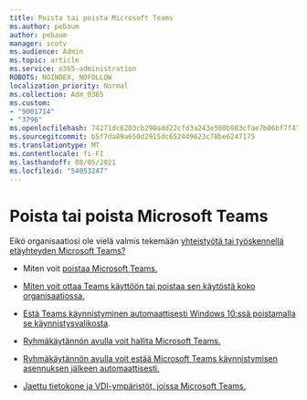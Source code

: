 ```yaml
---
title: Poista tai poista Microsoft Teams
ms.author: pebaum
author: pebaum
manager: scotv
ms.audience: Admin
ms.topic: article
ms.service: o365-administration
ROBOTS: NOINDEX, NOFOLLOW
localization_priority: Normal
ms.collection: Adm_O365
ms.custom:
- "9001714"
- "3796"
ms.openlocfilehash: 74271dc6203cb290add22cfd3a243e500b983cfae7b06bf7f47e892b868ff4e7
ms.sourcegitcommit: b5f7da89a650d2915dc652449623c78be6247175
ms.translationtype: MT
ms.contentlocale: fi-FI
ms.lasthandoff: 08/05/2021
ms.locfileid: "54053247"
---
```

# <a name="remove-or-turn-off-microsoft-teams"></a>Poista tai poista Microsoft Teams

Eikö organisaatiosi ole vielä valmis tekemään [yhteistyötä tai työskennellä etäyhteyden Microsoft Teams?](https://products.office.com/microsoft-teams/group-chat-software?&OCID=AID2000955_SEM_WiLWtgAAAKcGoHNG:20200305184100:s&msclkid=cbe12a5675e41135662d7437325dbd9a&ef_id=WiLWtgAAAKcGoHNG:20200305184100:s)

- Miten voit [poistaa Microsoft Teams.](https://support.office.com/article/Uninstall-Microsoft-Teams-3b159754-3c26-4952-abe7-57d27f5f4c81)

- [Miten voit ottaa Teams käyttöön tai poistaa sen käytöstä koko organisaatiossa.](https://docs.microsoft.com/MicrosoftTeams/office-365-set-up)

- [Estä Teams käynnistyminen automaattisesti Windows 10:ssä poistamalla se käynnistysvalikosta](https://support.microsoft.com/help/4026268/windows-10-change-startup-apps).

- [Ryhmäkäytännön avulla voit hallita Microsoft Teams.](https://docs.microsoft.com/deployoffice/teams-install#use-group-policy-to-control-the-installation-of-microsoft-teams)

- [Ryhmäkäytännön avulla voit estää Microsoft Teams käynnistymisen asennuksen jälkeen automaattisesti.](https://docs.microsoft.com/deployoffice/teams-install#use-group-policy-to-prevent-microsoft-teams-from-starting-automatically-after-installation)

- [Jaettu tietokone ja VDI-ympäristöt, joissa Microsoft Teams.](https://docs.microsoft.com/deployoffice/teams-install#shared-computer-and-vdi-environments-with-microsoft-teams)

